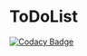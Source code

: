 # ToDoList
[![Codacy Badge](https://api.codacy.com/project/badge/Grade/73e707a064694edfb6e383fa44456fb8)](https://app.codacy.com/gh/Marc-Alban/ToDoList?utm_source=github.com&utm_medium=referral&utm_content=Marc-Alban/ToDoList&utm_campaign=Badge_Grade_Settings)